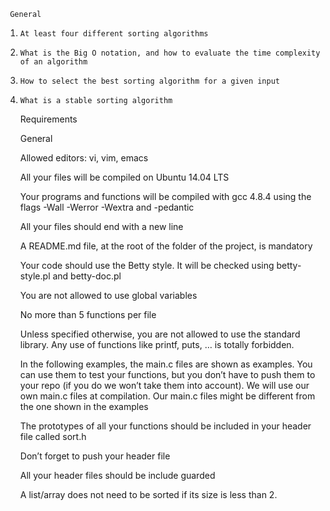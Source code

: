      
     General

1.     At least four different sorting algorithms

2.     What is the Big O notation, and how to evaluate the time complexity of an algorithm

3.     How to select the best sorting algorithm for a given input

4.     What is a stable sorting algorithm


     Requirements

     General

      Allowed editors: vi, vim, emacs

      All your files will be compiled on Ubuntu 14.04 LTS

      Your programs and functions will be compiled with gcc 4.8.4 using the flags -Wall -Werror -Wextra and          -pedantic

      All your files should end with a new line

      A README.md file, at the root of the folder of the project, is mandatory

      Your code should use the Betty style. It will be checked using betty-style.pl and betty-doc.pl

      You are not allowed to use global variables

      No more than 5 functions per file

      Unless specified otherwise, you are not allowed to use the standard library. Any use of functions like         printf, puts, … is totally forbidden.

      In the following examples, the main.c files are shown as examples. You can use them to test your               functions, but you don’t have to push them to your repo (if you do we won’t take them into account).           We will use our own main.c files at compilation. Our main.c files might be different from the one shown        in the examples

      The prototypes of all your functions should be included in your header file called sort.h

      Don’t forget to push your header file

      All your header files should be include guarded

      A list/array does not need to be sorted if its size is less than 2.

